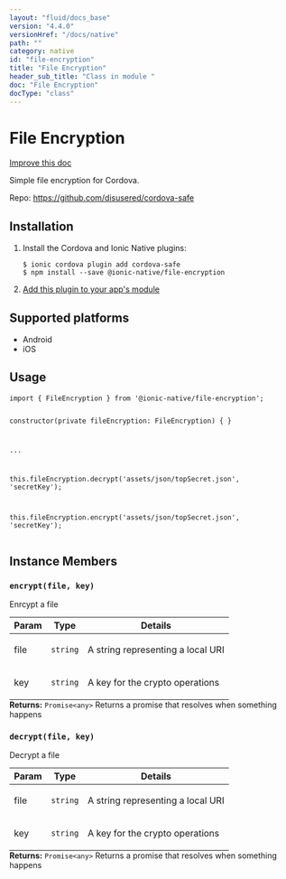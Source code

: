 ```yaml
---
layout: "fluid/docs_base"
version: "4.4.0"
versionHref: "/docs/native"
path: ""
category: native
id: "file-encryption"
title: "File Encryption"
header_sub_title: "Class in module "
doc: "File Encryption"
docType: "class"
---
```


<h1 class="api-title">File Encryption</h1>

<a class="improve-v2-docs" href="http://github.com/ionic-team/ionic-native/edit/master/src/@ionic-native/plugins/file-encryption/index.ts#L1">
  Improve this doc
</a>







<p>Simple file encryption for Cordova.</p>


<p>Repo:
  <a href="https://github.com/disusered/cordova-safe">
    https://github.com/disusered/cordova-safe
  </a>
</p>


<h2><a class="anchor" name="installation" href="#installation"></a>Installation</h2>
<ol class="installation">
  <li>Install the Cordova and Ionic Native plugins:<br>
    <pre><code class="nohighlight">$ ionic cordova plugin add cordova-safe
$ npm install --save @ionic-native/file-encryption
</code></pre>
  </li>
  <li><a href="https://ionicframework.com/docs/native/#Add_Plugins_to_Your_App_Module">Add this plugin to your app's module</a></li>
</ol>



<h2><a class="anchor" name="platforms" href="#platforms"></a>Supported platforms</h2>
<ul>
  <li>Android</li><li>iOS</li>
</ul>






<h2><a class="anchor" name="usage" href="#usage"></a>Usage</h2>
<pre><code class="lang-typescript">import { FileEncryption } from &#39;@ionic-native/file-encryption&#39;;


constructor(private fileEncryption: FileEncryption) { }

...

this.fileEncryption.decrypt(&#39;assets/json/topSecret.json&#39;, &#39;secretKey&#39;);

this.fileEncryption.encrypt(&#39;assets/json/topSecret.json&#39;, &#39;secretKey&#39;);
</code></pre>








<h2><a class="anchor" name="instance-members" href="#instance-members"></a>Instance Members</h2>
<h3><a class="anchor" name="encrypt" href="#encrypt"></a><code>encrypt(file,&nbsp;key)</code></h3>


Enrcypt a file
<table class="table param-table" style="margin:0;">
  <thead>
  <tr>
    <th>Param</th>
    <th>Type</th>
    <th>Details</th>
  </tr>
  </thead>
  <tbody>
  <tr>
    <td>
      file</td>
    <td>
      <code>string</code>
    </td>
    <td>
      <p>A string representing a local URI</p>
</td>
  </tr>
  
  <tr>
    <td>
      key</td>
    <td>
      <code>string</code>
    </td>
    <td>
      <p>A key for the crypto operations</p>
</td>
  </tr>
  </tbody>
</table>

<div class="return-value" markdown="1">
  <i class="icon ion-arrow-return-left"></i>
  <b>Returns:</b> <code>Promise&lt;any&gt;</code> Returns a promise that resolves when something happens
</div><h3><a class="anchor" name="decrypt" href="#decrypt"></a><code>decrypt(file,&nbsp;key)</code></h3>


Decrypt a file
<table class="table param-table" style="margin:0;">
  <thead>
  <tr>
    <th>Param</th>
    <th>Type</th>
    <th>Details</th>
  </tr>
  </thead>
  <tbody>
  <tr>
    <td>
      file</td>
    <td>
      <code>string</code>
    </td>
    <td>
      <p>A string representing a local URI</p>
</td>
  </tr>
  
  <tr>
    <td>
      key</td>
    <td>
      <code>string</code>
    </td>
    <td>
      <p>A key for the crypto operations</p>
</td>
  </tr>
  </tbody>
</table>

<div class="return-value" markdown="1">
  <i class="icon ion-arrow-return-left"></i>
  <b>Returns:</b> <code>Promise&lt;any&gt;</code> Returns a promise that resolves when something happens
</div>





